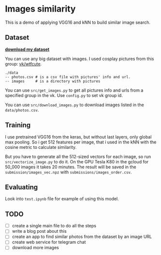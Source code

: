 # Images similarity

This is a demo of applying VGG16 and kNN to build similar image search. 

## Dataset

__[download my dataset](https://yadi.sk/d/lNREFvKa3QPSRs)__

You can use any big dataset with images. I used cosplay pictures from this group: [vk/wtfcute](https://vk.com/wtfcute).

```
./data
-- photos.csv # is a csv file with pictures' info and url.
-- images     # is a directory with pictures
```

You can use `src/get_images.py` to get all pictures info and urls from a specified group in the vk. Use `config.py` to set vk group id.

You can use `src/download_images.py` to download images listed in the `data/photos.csv`.

## Training

I use pretrained VGG16 from the keras, but without last layers, only global max pooling. So i get 512 features per image, that i used in the kNN with the cosine metric to calculate similarity.

But you have to generate all the 512-sized vectors for each image, so run `src/vectorize_image.py` to do it. On the GPU Tesla K80 in the gcloud for 50_000 images it takes 20 minutes. The result will be saved in the `submission/images_vec.npz` with `submissions/images_order.csv`.

## Evaluating

Look into `test.ipynb` file for example of using this model.

## TODO

- [ ] create a single main file to do all the steps
- [ ] write a blog post about this
- [ ] create an app to find similar photos from the dataset by an image URL
- [ ] create web service for telegram chat
- [ ] download more images 
